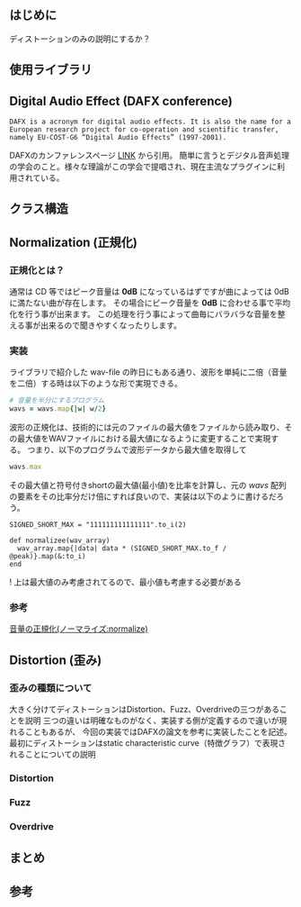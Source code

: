 ## はじめに

ディストーションのみの説明にするか？

## 使用ライブラリ

## Digital Audio Effect (DAFX conference)
```
DAFX is a acronym for digital audio effects. It is also the name for a European research project for co-operation and scientific transfer, namely EU-COST-G6 “Digital Audio Effects” (1997-2001).
```
DAFXのカンファレンスページ [LINK](http://www.dafx.de/) から引用。
簡単に言うとデジタル音声処理の学会のこと。様々な理論がこの学会で提唱され、現在主流なプラグインに利用されている。

## クラス構造

## Normalization (正規化)
### 正規化とは？
通常は CD 等ではピーク音量は **0dB** になっているはずですが曲によっては 0dB に満たない曲が存在します。
その場合にピーク音量を **0dB** に合わせる事で平均化を行う事が出来ます。
この処理を行う事によって曲毎にバラバラな音量を整える事が出来るので聞きやすくなったりします。

### 実装
ライブラリで紹介した wav-file の昨日にもある通り、波形を単純に二倍（音量を二倍）する時は以下のような形で実現できる。

```.rb
# 音量を半分にするプログラム
wavs = wavs.map{|w| w/2}
```

波形の正規化は、技術的には元のファイルの最大値をファイルから読み取り、その最大値をWAVファイルにおける最大値になるように変更することで実現する。
つまり、以下のプログラムで波形データから最大値を取得して

```.rb
wavs.max
```

その最大値と符号付きshortの最大値(最小値)を比率を計算し、元の *wavs* 配列の要素をその比率分だけ倍にすれば良いので、実装は以下のように書けるだろう。

```
SIGNED_SHORT_MAX = "111111111111111".to_i(2)

def normalizee(wav_array)
  wav_array.map{|data| data * (SIGNED_SHORT_MAX.to_f / @peak)}.map(&:to_i)
end
```

! 上は最大値のみ考慮されてるので、最小値も考慮する必要がある

### 参考
[音量の正規化(ノーマライズ:normalize)](http://www.web-sky.org/program/normalize.html)

## Distortion (歪み)
### 歪みの種類について
大きく分けてディストーションはDistortion、Fuzz、Overdriveの三つがあることを説明
三つの違いは明確なものがなく、実装する側が定義するので違いが現れることもあるが、
今回の実装ではDAFXの論文を参考に実装したことを記述。
最初にディストーションはstatic characteristic curve（特徴グラフ）で表現されることについての説明

### Distortion

### Fuzz

### Overdrive


## まとめ

## 参考
